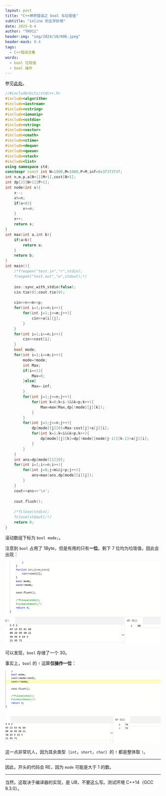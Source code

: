 ```yaml
---
layout: post
title: "C++神奇错误之 bool 与垃圾值"
subtitle: "inline 的玄学妙用"
date: 2025-8-4
author: "TH911"
header-img: "img/2024/10/006.jpeg"
header-mask: 0.4
tags:
  - C++错误合集
words:
  - bool 垃圾值
  - bool 操作
---
```


参见[此处](https://www.luogu.com.cn/discuss/1123685)。

```cpp
//#include<bits/stdc++.h>
#include<algorithm>
#include<iostream>
#include<cstring>
#include<iomanip>
#include<cstdio>
#include<string>
#include<vector>
#include<cmath>
#include<ctime>
#include<deque>
#include<queue>
#include<stack>
#include<list>
using namespace std;
constexpr const int N=1000,M=1000,P=M,inf=0x3f3f3f3f;
int n,m,p,a[N+1][M+1],cost[N+1];
int dp[2][N+1][P+1];
int node(int x){
	x--;
	x%=n;
	if(x<0){
		x+=n;
	}
	x++;
	return x;
}
int max(int a,int b){
	if(a>b){
		return a;
	}
	return b;
}
int main(){
	/*freopen("test.in","r",stdin);
	freopen("test.out","w",stdout);*/
	
	ios::sync_with_stdio(false);
	cin.tie(0);cout.tie(0);
	
	cin>>n>>m>>p;
	for(int i=1;i<=n;i++){
		for(int j=1;j<=m;j++){
			cin>>a[i][j];
		} 
	}
	for(int i=1;i<=n;i++){
		cin>>cost[i];
	}
	bool mode;
	for(int i=1;i<=m;i++){
		mode=!mode;
		int Max;
		if(i==1){
			Max=0;
		}else{
			Max=-inf;
		}
		for(int j=1;j<=n;j++){
			for(int k=0;k<i-1&&k<p;k++){
				Max=max(Max,dp[!mode][j][k]);
			}
		}
		for(int j=1;j<=n;j++){
			dp[mode][j][0]=Max-cost[j]+a[j][i];
			for(int k=1;k<i&&k<p;k++){
				dp[mode][j][k]=dp[!mode][node(j-1)][k-1]+a[j][i];
			}
		}
	}
	int ans=dp[mode][1][0];
	for(int i=1;i<=n;i++){
		for(int j=0;j<m&&j<p;j++){
			ans=max(ans,dp[mode][i][j]);
		}
	}
	cout<<ans<<'\n';
	
	cout.flush();
	 
	/*fclose(stdin);
	fclose(stdout);*/
	return 0;
}
```

滚动数组下标为 `bool mode;`。

注意到 `bool` 占用了 $1\text{Byte}$，但是有用的只有**一位**。剩下 $7$ 位均为垃圾值，因此会出现：

![](/img/2025/08/002.png)

可以发现，`bool` 存储了一个 $30$。

事实上，`bool` 的 `!` 运算**仅操作一位**：

![](/img/2025/08/003.png)

这一点非常坑人，因为其余类型（`int`，`short`，`char`）的 `!` 都是整体取 `!`。

***

因此，开头的代码会 RE，因为 `mode` 可能是大于 $1$ 的数。

***

当然，这取决于编译器的实现，是 UB，不要这么写。测试环境 C++14（GCC 9.3.0）。

